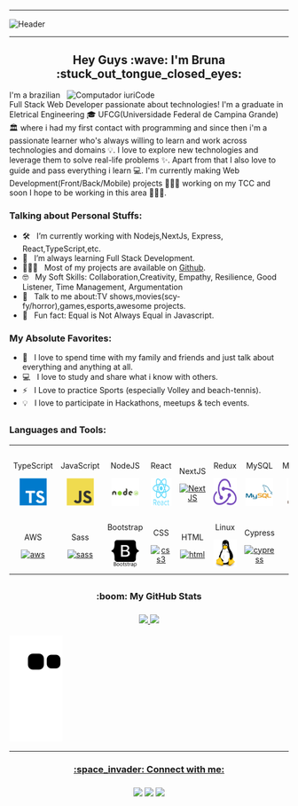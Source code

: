 
-----

<div>
<img align="center" alt="Header" src="https://github.com/BrunaEduarda03/BrunaEduarda03/assets/73250271/98631a75-8be6-467e-9696-a16270842933"/>
</div>

-----
  
  ##

<h2 align="center">Hey Guys :wave: I'm Bruna :stuck_out_tongue_closed_eyes:</h2>
    
<img src="https://raw.githubusercontent.com/MicaelliMedeiros/micaellimedeiros/master/image/computer-illustration.png" min-width="400px" max-width="400px" width="400px" align="right" alt="Computador iuriCode">

<p align="left"> 

I'm a brazilian Full Stack Web Developer passionate about technologies!	I'm a graduate in Eletrical Engineering 🎓 UFCG(Universidade Federal de Campina Grande) 🏛 where i had my first contact with programming and since then i'm a passionate learner who's always willing to learn and work across technologies and domains 💡. I love to explore new technologies and leverage them to solve real-life problems ✨. Apart from that I also love to guide and pass everything i learn 💻. I'm currently making Web Development(Front/Back/Mobile) projects 👨🏻‍💻 working on my TCC and soon I hope to be working in this area 🚀🚀🚀.

	
### Talking about Personal Stuffs:

- 🛠 &nbsp; I’m currently working with Nodejs,NextJs, Express, React,TypeScript,etc.
- 🚀 &nbsp; I’m always learning Full Stack Development.
- 👨🏻‍💻 &nbsp; Most of my projects are available on [Github](https://github.com/BrunaEduarda03).
- 🤓 &nbsp; My Soft Skills: Collaboration,Creativity, Empathy, Resilience, Good Listener, Time Management, Argumentation
- 💬 &nbsp; Talk to me about:TV shows,movies(scy-fy/horror),games,esports,awesome projects.
- 👾 &nbsp; Fun fact: Equal is Not Always Equal in Javascript.

### My Absolute Favorites:
	
- 🌱 &nbsp; I love to spend time with my family and friends and just talk about everything and anything at all.
- 💻 &nbsp; I love to study and share what i know with others. 
- ⚡ &nbsp; I Love to practice Sports (especially Volley and beach-tennis).
- :bulb: &nbsp; I love to participate in Hackathons, meetups & tech events.


			
</p>
	
## 
<div align="center">	 
<h3 align="left">Languages and Tools:</h3>
<table>
<tr>
 <td align="center" colspan="11"></td>
</tr> 
<tr>
  <td align="center"><p>TypeScript</p><a href="https://www.typescriptlang.org/" target="_blank" rel="noreferrer"> <img src="https://raw.githubusercontent.com/devicons/devicon/master/icons/typescript/typescript-original.svg" alt="typescript" width="50" height="50"/> </a>
</td>

  <td align="center"><p>JavaScript</p><a href="https://developer.mozilla.org/en-US/docs/Web/JavaScript" target="_blank" rel="noreferrer"> <img src="https://raw.githubusercontent.com/devicons/devicon/master/icons/javascript/javascript-original.svg" alt="javascript" width="50" height="50"/> </a> 
</td>

  <td align="center"><p>NodeJS</p><a href="https://nodejs.org" target="_blank" rel="noreferrer"> <img src="https://raw.githubusercontent.com/devicons/devicon/master/icons/nodejs/nodejs-original-wordmark.svg" alt="nodejs" width="50" height="50"/> </a>  
</td>

  <td align="center"><p>React</p><a href="https://reactjs.org/" target="_blank" rel="noreferrer"> <img src="https://raw.githubusercontent.com/devicons/devicon/master/icons/react/react-original-wordmark.svg" alt="react" width="50" height="50"/> </a> 
</td>

<td align="center"><p>NextJS</p><a href="https://nextjs.org" target="_blank" rel="noreferrer"> <img src="https://www.svgrepo.com/show/354113/nextjs-icon.svg" alt="NextJS" width="50" height="50"/> </a> 
</td>

  <td align="center"><p>Redux</p><a href="https://redux.js.org" target="_blank" rel="noreferrer"> <img src="https://raw.githubusercontent.com/devicons/devicon/master/icons/redux/redux-original.svg" alt="redux" width="50" height="50"/> </a>  
</td>

  <td align="center"><p>MySQL</p><a href="https://www.mysql.com/" target="_blank" rel="noreferrer"> <img src="https://raw.githubusercontent.com/devicons/devicon/master/icons/mysql/mysql-original-wordmark.svg" alt="mysql" width="50" height="50"/> </a>  
</td>

  <td align="center"><p>MongoDB</p><a href="https://www.mongodb.com/" target="_blank" rel="noreferrer"> <img src="https://raw.githubusercontent.com/devicons/devicon/master/icons/mongodb/mongodb-original-wordmark.svg" alt="mongodb" width="50" height="50"/> </a>
</td>

  <td align="center"><p>React Native</p><a href="https://reactnative.dev" target="_blank" rel="noreferrer"> <img src="https://www.vectorlogo.zone/logos/android/android-tile.svg" alt="React Native" width="50" height="50"/> </a> 
</td>

  <td align="center"><p>Docker</p>
<a href="https://www.docker.com/" target="_blank" rel="noreferrer"> <img src="https://raw.githubusercontent.com/devicons/devicon/master/icons/docker/docker-original-wordmark.svg" alt="docker" width="50" height="50"/> </a> 
</td>

<tr>
  <td align="center"><p>AWS</p><a href="https://aws.amazon.com/pt/" target="_blank" rel="noreferrer"> <img src="https://upload.wikimedia.org/wikipedia/commons/thumb/9/93/Amazon_Web_Services_Logo.svg/2560px-Amazon_Web_Services_Logo.svg.png" alt="aws" width="60" height="50"/> </a>
</td>
  <td align="center"><p>Sass</p><a href="https://sass-lang.com" target="_blank" rel="noreferrer"> <img src="https://upload.wikimedia.org/wikipedia/commons/thumb/9/96/Sass_Logo_Color.svg/2560px-Sass_Logo_Color.svg.png" alt="sass" width="50" height="50"/> </a>  
</td>
<td align="center"><p>Bootstrap</p><a href="https://getbootstrap.com" target="_blank" rel="noreferrer"><img src="https://raw.githubusercontent.com/devicons/devicon/master/icons/bootstrap/bootstrap-plain-wordmark.svg" alt="bootstrap" width="50" height="50"/></a>
</td>
<td align="center"><p>CSS</p><a href="https://www.w3schools.com/css/" target="_blank" rel="noreferrer"> <img src="https://upload.wikimedia.org/wikipedia/commons/thumb/6/62/CSS3_logo.svg/800px-CSS3_logo.svg.png" alt="css3" width="50" height="50"/> </a>
</td>
<td align="center"><p>HTML</p><a href="https://developer.mozilla.org/pt-BR/docs/Web/HTML" target="_blank" rel="noreferrer"> <img src="https://logodownload.org/wp-content/uploads/2016/10/html5-logo-9.png" alt="html" width="50" height="50"/> </a> 
</td>
 <td align="center"><p>Linux</p><a href="https://www.linux.org/" target="_blank" rel="noreferrer"> <img src="https://raw.githubusercontent.com/devicons/devicon/master/icons/linux/linux-original.svg" alt="linux" width="50" height="50"/> </a> 
</td>
<td align="center"><p>Cypress</p><a href="https://www.cypress.io" target="_blank" rel="noreferrer"> <img src="https://raw.githubusercontent.com/simple-icons/simple-icons/6e46ec1fc23b60c8fd0d2f2ff46db82e16dbd75f/icons/cypress.svg" alt="cypress" width="50" height="50"/> </a>
</td>

  <td align="center"><p>GIT</p><a href="https://git-scm.com/" target="_blank" rel="noreferrer"> <img src="https://www.vectorlogo.zone/logos/git-scm/git-scm-icon.svg" alt="git" width="50" height="50"/> </a> 
</td>

  <td align="center"><p>Jest</p><a href="https://jestjs.io" target="_blank" rel="noreferrer"> <img src="https://www.vectorlogo.zone/logos/jestjsio/jestjsio-icon.svg" alt="jest" width="50" height="50"/> </a> 
</td>
</td>

  <td align="center"><p>Mocha</p><p align="left"> <a href="https://mochajs.org" target="_blank" rel="noreferrer"> <img src="https://www.vectorlogo.zone/logos/mochajs/mochajs-icon.svg" alt="mocha" width="50" height="50"/> </a>  
</td>

</tr>

</tr>
<tr>
 <td align="center" colspan="11"></td>
</tr> 
</table>
</div>
		
		
##
		
		
 <div >
</div>
 
<div align="center">
<h3 align="center"> :boom:  My GitHub Stats <h3>
  <a href="https://github.com/BrunaEduarda03">
  <img height="180em" src="https://github-readme-stats.vercel.app/api?username=BrunaEduarda03&show_icons=true&theme=midnight-purple&include_all_commits=true&count_private=true"/>
  <img height="180em" src="https://github-readme-stats.vercel.app/api/top-langs/?username=BrunaEduarda03&layout=compact&langs_count=7&theme=midnight-purple"/>
</div>
	
![Snake animation](https://github.com/BrunaEduarda03/BrunaEduarda03/blob/output/github-contribution-grid-snake.svg)
	
</div>
	
	
---

		
<h3 align="center"> :space_invader: Connect with me: <h3>
	
	
	
<div align="center">

  <a href = "mailto:brunaduda37@gmail.com"><img src="https://img.shields.io/badge/-Gmail-%23333?style=for-the-badge&logo=gmail&logoColor=white" target="_blank"></a>
  <a href="https://www.linkedin.com/in/bruna-eduarda-a06a1b18b/" target="_blank"><img src="https://img.shields.io/badge/-LinkedIn-%230077B5?style=for-the-badge&logo=linkedin&logoColor=white" target="_blank"></a> 
  <a href="https://www.instagram.com/brunaeduarda_xp/" target="_blank"><img src="https://img.shields.io/badge/-Instagram-%23E4405F?style=for-the-badge&logo=instagram&logoColor=white" target="_blank"></a>
</div>


 

